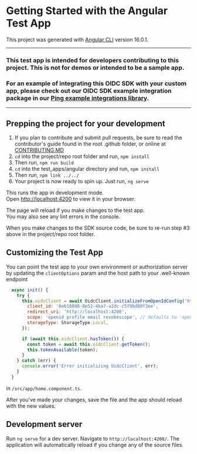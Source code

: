 # Getting Started with the Angular Test App

This project was generated with [Angular CLI](https://github.com/angular/angular-cli) version 16.0.1.

---
### This test app is intended for developers contributing to this project. This is not for demos or intended to be a sample app.
### For an example of integrating this OIDC SDK with your custom app, please check out our OIDC SDK example integration package in our [Ping example integrations library](https://github.com/pingidentity-developers-experience/ping-integration-example-packages).
---

## Prepping the project for your development

1. If you plan to contribute and submit pull requests, be sure to read the contributor's guide found in the root .github folder, or online at [CONTRIBUTING.MD](https://github.com/pingidentity-developers-experience/ping-oidc-client-sdk/blob/main/.github/CONTRIBUTING.md)
1. `cd` into the project/repo root folder and run, `npm install`
1. Then run, `npm run build`
1. `cd` into the test_apps/angular directory and run, `npm install`
1. Then run, `npm link ../../`
1. Your project is now ready to spin up. Just run, `ng serve`

This runs the app in development mode.\
Open [http://localhost:4200](http://localhost:4200) to view it in your browser.

The page will reload if you make changes to the test app.\
You may also see any lint errors in the console.

When you make changes to the SDK source code, be sure to re-run step #3 above in the project/repo root folder.

## Customizing the Test App
You can point the test app to your own environment or authorization server by updating the `clientOptions` param and the host path to your .well-known endpoint

``` Javascript
  async init() {
    try {
      this.oidcClient = await OidcClient.initializeFromOpenIdConfig('https://auth.pingone.com/b28c6458-9fc0-49cf-bf19-b7aaab1e7be7/as', {
        client_id: '6e610880-8e52-4ba7-a2dc-c5f9bd80f3ee',
        redirect_uri: 'http://localhost:4200',
        scope: 'openid profile email revokescope', // defaults to 'openid profile email'
        storageType: StorageType.Local,
      });

      if (await this.oidcClient.hasToken()) {
        const token = await this.oidcClient.getToken();
        this.tokenAvailable(token);
      }
    } catch (err) {
      console.error('Error initializing OidcClient', err);
    }
  }
```

in `/src/app/home.component.ts`.

After you've made your changes, save the file and the app should reload with the new values.

## Development server

Run `ng serve` for a dev server. Navigate to `http://localhost:4200/`. The application will automatically reload if you change any of the source files.


